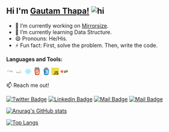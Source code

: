 ## Hi I'm [Gautam Thapa!](https://www.gautamthapa.com) <img src="https://user-images.githubusercontent.com/1303154/88677602-1635ba80-d120-11ea-84d8-d263ba5fc3c0.gif" width="28px" alt="hi">

- 🔭 I’m currently working on [Mirrorsize](https://www.mirrorsize.com/).
- 🌱 I’m currently learning Data Structure.
- 😄 Pronouns: He/His.
- ⚡ Fun fact: First, solve the problem. Then, write the code.

**Languages and Tools:**

<code><img height="20" src="https://raw.githubusercontent.com/github/explore/80688e429a7d4ef2fca1e82350fe8e3517d3494d/topics/java/java.png"></code> <code><img height="20" src="https://raw.githubusercontent.com/github/explore/80688e429a7d4ef2fca1e82350fe8e3517d3494d/topics/mysql/mysql.png"></code> <code><img height="20" src="https://raw.githubusercontent.com/github/explore/80688e429a7d4ef2fca1e82350fe8e3517d3494d/topics/react/react.png"></code> <code><img height="20" src="https://raw.githubusercontent.com/github/explore/80688e429a7d4ef2fca1e82350fe8e3517d3494d/topics/html/html.png"></code> <code><img height="20" src="https://raw.githubusercontent.com/github/explore/80688e429a7d4ef2fca1e82350fe8e3517d3494d/topics/css/css.png"></code> <code><img height="20" src="https://raw.githubusercontent.com/github/explore/80688e429a7d4ef2fca1e82350fe8e3517d3494d/topics/javascript/javascript.png"></code> <code><img height="20" src="https://raw.githubusercontent.com/github/explore/80688e429a7d4ef2fca1e82350fe8e3517d3494d/topics/git/git.png"></code>

:mailbox: Reach me out!

[![Twitter Badge](https://img.shields.io/badge/-@gautamthapaoffl-1ca0f1?style=flat&labelColor=1ca0f1&logo=twitter&logoColor=white&link=https://twitter.com/gautamthapaoffl)](https://twitter.com/gautamthapaoffl) [![Linkedin Badge](https://img.shields.io/badge/-gautamthapa-0e76a8?style=flat&labelColor=0e76a8&logo=linkedin&logoColor=white)](https://www.linkedin.com/in/gautamthapa/) [![Mail Badge](https://img.shields.io/badge/-@gautamthapaoffl-e84393?style=flat&labelColor=e84393&logo=instagram&logoColor=white)](https://instagram.com/gautamthapaoffl) [![Mail Badge](https://img.shields.io/badge/-gautam.thapa22-c0392b?style=flat&labelColor=c0392b&logo=gmail&logoColor=white)](mailto:gautam.thapa22@gmail.com)


[![Anurag's GitHub stats](https://github-readme-stats.vercel.app/api?username=gautamthapa&count_private=trues&show_icons=true)](https://github.com/anuraghazra/github-readme-stats)

[![Top Langs](https://github-readme-stats.vercel.app/api/top-langs/?username=gautamthapa&layout=compact)](https://github.com/anuraghazra/github-readme-stats)
